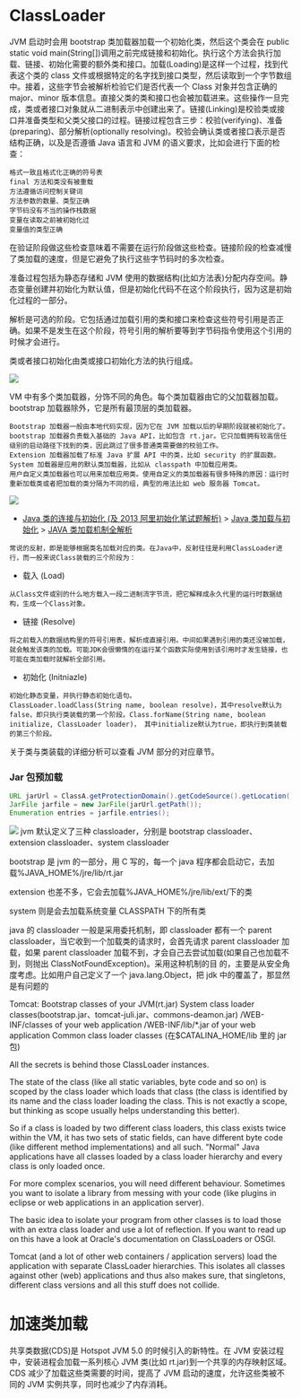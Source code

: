 # ClassLoader

JVM 启动时会用 bootstrap 类加载器加载一个初始化类，然后这个类会在 public static void main(String[])调用之前完成链接和初始化。执行这个方法会执行加载、链接、初始化需要的额外类和接口。加载(Loading)是这样一个过程，找到代表这个类的 class 文件或根据特定的名字找到接口类型，然后读取到一个字节数组中。接着，这些字节会被解析检验它们是否代表一个 Class 对象并包含正确的 major、minor 版本信息。直接父类的类和接口也会被加载进来。这些操作一旦完成，类或者接口对象就从二进制表示中创建出来了。链接(Linking)是校验类或接口并准备类型和父类父接口的过程。链接过程包含三步：校验(verifying)、准备(preparing)、部分解析(optionally resolving)。校验会确认类或者接口表示是否结构正确，以及是否遵循 Java 语言和 JVM 的语义要求，比如会进行下面的检查：

    格式一致且格式化正确的符号表
    final 方法和类没有被重载
    方法遵循访问控制关键词
    方法参数的数量、类型正确
    字节码没有不当的操作栈数据
    变量在读取之前被初始化过
    变量值的类型正确

在验证阶段做这些检查意味着不需要在运行阶段做这些检查。链接阶段的检查减慢了类加载的速度，但是它避免了执行这些字节码时的多次检查。

准备过程包括为静态存储和 JVM 使用的数据结构(比如方法表)分配内存空间。静态变量创建并初始化为默认值，但是初始化代码不在这个阶段执行，因为这是初始化过程的一部分。

解析是可选的阶段。它包括通过加载引用的类和接口来检查这些符号引用是否正确。如果不是发生在这个阶段，符号引用的解析要等到字节码指令使用这个引用的时候才会进行。

类或者接口初始化由类或接口初始化方法<clinit>的执行组成。

![](http://incdn1.b0.upaiyun.com/2016/02/154e3dd9e7a3ac36dd6bccc337fe5af9-717x1024.png)

VM 中有多个类加载器，分饰不同的角色。每个类加载器由它的父加载器加载。bootstrap 加载器除外，它是所有最顶层的类加载器。

    Bootstrap 加载器一般由本地代码实现，因为它在 JVM 加载以后的早期阶段就被初始化了。bootstrap 加载器负责载入基础的 Java API，比如包含 rt.jar。它只加载拥有较高信任级别的启动路径下找到的类，因此跳过了很多普通类需要做的校验工作。
    Extension 加载器加载了标准 Java 扩展 API 中的类，比如 security 的扩展函数。
    System 加载器是应用的默认类加载器，比如从 classpath 中加载应用类。
    用户自定义类加载器也可以用来加载应用类。使用自定义的类加载器有很多特殊的原因：运行时重新加载类或者把加载的类分隔为不同的组，典型的用法比如 web 服务器 Tomcat。

![](http://incdn1.b0.upaiyun.com/2016/02/3295f004d3d088bc2961fd4a9812c7c2-1024x651.png)

- [Java 类的连接与初始化 (及 2013 阿里初始化笔试题解析)](http://www.importnew.com/17105.html) > [Java 类加载与初始化](http://www.cnblogs.com/zhguang/p/3154584.html) > [JAVA 类加载机制全解析](https://segmentfault.com/a/1190000005608960)

```
常说的反射，即是能够根据类名加载对应的类。在Java中，反射往往是利用ClassLoader进行，而一般来说Class装载的三个阶段为：
```

* 载入 (Load)

```
从Class文件或别的什么地方载入一段二进制流字节流，把它解释成永久代里的运行时数据结构，生成一个Class对象。
```

* 链接 (Resolve)

```
将之前载入的数据结构里的符号引用表，解析成直接引用。中间如果遇到引用的类还没被加载，就会触发该类的加载。可能JDK会很懒惰的在运行某个函数实际使用到该引用时才发生链接，也可能在类加载时就解析全部引用。
```

* 初始化 (Initniazle)

```
初始化静态变量，并执行静态初始化语句。
ClassLoader.loadClass(String name, boolean resolve)，其中resolve默认为false，即只执行类装载的第一个阶段。Class.forName(String name, boolean initialize, ClassLoader loader)， 其中initialize默认为true，即执行到类装载的第三个阶段。
```

关于类与类装载的详细分析可以查看 JVM 部分的对应章节。

### Jar 包预加载

```java
URL jarUrl = ClassA.getProtectionDomain().getCodeSource().getLocation();
JarFile jarfile = new JarFile(jarUrl.getPath());
Enumeration entries = jarfile.entries();
```

![](http://hi.csdn.net/attachment/201112/7/0_1323227983q4G5.gif)
jvm 默认定义了三种 classloader，分别是 bootstrap classloader、extension classloader、system classloader

bootstrap 是 jvm 的一部分，用 C 写的，每一个 java 程序都会启动它，去加载%JAVA_HOME%/jre/lib/rt.jar

extension 也差不多，它会去加载%JAVA_HOME%/jre/lib/ext/下的类

system 则是会去加载系统变量 CLASSPATH 下的所有类

java 的 classloader 一般是采用委托机制，即 classloader 都有一个 parent classloader，当它收到一个加载类的请求时，会首先请求 parent classloader 加载，如果 parent classloader 加载不到，才会自己去尝试加载(如果自己也加载不到，则抛出 ClassNotFoundException)。采用这种机制的目 的，主要是从安全角度考虑。比如用户自己定义了一个 java.lang.Object，把 jdk 中的覆盖了，那显然是有问题的

Tomcat:
Bootstrap classes of your JVM(rt.jar)
System class loader classes(bootstrap.jar、tomcat-juli.jar、commons-deamon.jar)
/WEB-INF/classes of your web application
/WEB-INF/lib/\*.jar of your web application
Common class loader classes (在$CATALINA_HOME/lib 里的 jar 包)

All the secrets is behind those ClassLoader instances.

The state of the class (like all static variables, byte code and so on) is scoped by the class loader which loads that class (the class is identified by its name and the class loader loading the class. This is not exactly a scope, but thinking as scope usually helps understanding this better).

So if a class is loaded by two different class loaders, this class exists twice within the VM, it has two sets of static fields, can have different byte code (like different method implementations) and all such. "Normal" Java applications have all classes loaded by a class loader hierarchy and every class is only loaded once.

For more complex scenarios, you will need different behaviour. Sometimes you want to isolate a library from messing with your code (like plugins in eclipse or web applications in an application server).

The basic idea to isolate your program from other classes is to load those with an extra class loader and use a lot of reflection. If you want to read up on this have a look at Oracle's documentation on ClassLoaders or OSGI.

Tomcat (and a lot of other web containers / application servers) load the application with separate ClassLoader hierarchies. This isolates all classes against other (web) applications and thus also makes sure, that singletons, different class versions and all this stuff does not collide.

# 加速类加载

共享类数据(CDS)是 Hotspot JVM 5.0 的时候引入的新特性。在 JVM 安装过程中，安装进程会加载一系列核心 JVM 类(比如 rt.jar)到一个共享的内存映射区域。CDS 减少了加载这些类需要的时间，提高了 JVM 启动的速度，允许这些类被不同的 JVM 实例共享，同时也减少了内存消耗。
